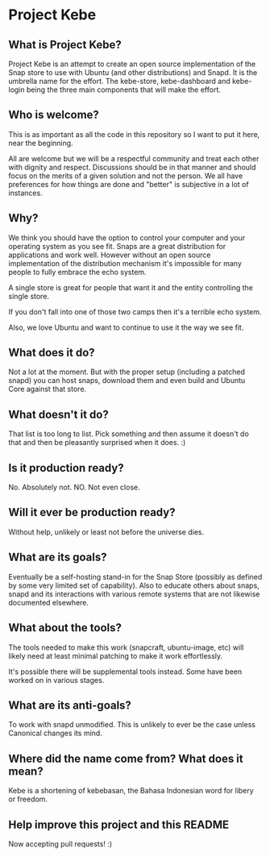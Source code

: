 # Project Kebe

## What is Project Kebe?

Project Kebe is an attempt to create an open source implementation of the Snap
store to use with Ubuntu (and other distributions) and Snapd. It is the umbrella
name for the effort. The kebe-store, kebe-dashboard and kebe-login being the
three main components that will make the effort.

## Who is welcome?

This is as important as all the code in this repository so I want to put it
here, near the beginning.

All are welcome but we will be a respectful community and treat
each other with dignity and respect. Discussions should be in that manner and
should focus on the merits of a given solution and not the person. We all have
preferences for how things are done and "better" is subjective in a lot of
instances.

## Why?

We think you should have the option to control your computer and your operating
system as you see fit. Snaps are a great distribution for applications and work
well. However without an open source implementation of the distribution
mechanism it's impossible for many people to fully embrace the echo system.

A single store is great for people that want it and the entity controlling the
single store.

If you don't fall into one of those two camps then it's a terrible echo system.

Also, we love Ubuntu and want to continue to use it the way we see fit.

## What does it do?

Not a lot at the moment. But with the proper setup (including a patched snapd)
you can host snaps, download them and even build and Ubuntu Core against
that store.

## What doesn't it do?

That list is too long to list. Pick something and then assume it doesn't do that
and then be pleasantly surprised when it does. :)

## Is it production ready?

No. Absolutely not. NO. Not even close.

## Will it ever be production ready?

Without help, unlikely or least not before the universe dies.

## What are its goals?

Eventually be a self-hosting stand-in for the Snap Store (possibly as defined by
  some very limited set of capability). Also to educate others about snaps,
snapd and its interactions with various remote systems that are not likewise
documented elsewhere.

## What about the tools?

The tools needed to make this work (snapcraft, ubuntu-image, etc) will likely
need at least minimal patching to make it work effortlessly.

It's possible there will be supplemental tools instead. Some have been worked on
in various stages.

## What are its anti-goals?

To work with snapd unmodified. This is unlikely to ever be the case unless
Canonical changes its mind.

## Where did the name come from? What does it mean?

Kebe is a shortening of kebebasan, the Bahasa Indonesian word for libery or freedom.

## Help improve this project and this README

Now accepting pull requests! :)
